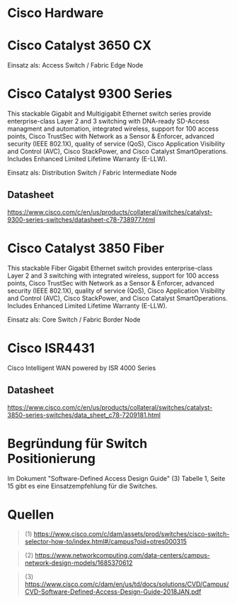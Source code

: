 # Cisco Hardware

# Cisco Catalyst 3650 CX

Einsatz als: Access Switch / Fabric Edge Node

# Cisco Catalyst 9300 Series

This stackable Gigabit and Multigigabit Ethernet switch series provide enterprise-class Layer 2 and 3 switching with DNA-ready SD-Access managment and automation, integrated wireless, support for 100 access points, Cisco TrustSec with Network as a Sensor & Enforcer, advanced security (IEEE 802.1X), quality of service (QoS), Cisco Application Visibility and Control (AVC), Cisco StackPower, and Cisco Catalyst SmartOperations. Includes Enhanced Limited Lifetime Warranty (E-LLW).

Einsatz als: Distribution Switch / Fabric Intermediate Node

## Datasheet
https://www.cisco.com/c/en/us/products/collateral/switches/catalyst-9300-series-switches/datasheet-c78-738977.html

# Cisco Catalyst 3850 Fiber

This stackable Fiber Gigabit Ethernet switch provides enterprise-class Layer 2 and 3 switching with integrated wireless, support for 100 access points, Cisco TrustSec with Network as a Sensor & Enforcer, advanced security (IEEE 802.1X), quality of service (QoS), Cisco Application Visibility and Control (AVC), Cisco StackPower, and Cisco Catalyst SmartOperations. Includes Enhanced Limited Lifetime Warranty (E-LLW).

Einsatz als: Core Switch / Fabric Border Node

# Cisco ISR4431
Cisco Intelligent WAN powered by ISR 4000 Series


## Datasheet
https://www.cisco.com/c/en/us/products/collateral/switches/catalyst-3850-series-switches/data_sheet_c78-7209181.html


# Begründung für Switch Positionierung
Im Dokument "Software-Defined Access Design Guide" (3) Tabelle 1, Seite 15 gibt es eine Einsatzempfehlung für die Switches. 


# Quellen
> (1) https://www.cisco.com/c/dam/assets/prod/switches/cisco-switch-selector-how-to/index.html#/campus?oid=otres000315

> (2) https://www.networkcomputing.com/data-centers/campus-network-design-models/1685370612

> (3) https://www.cisco.com/c/dam/en/us/td/docs/solutions/CVD/Campus/CVD-Software-Defined-Access-Design-Guide-2018JAN.pdf